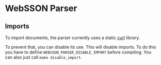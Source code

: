 # WebSSON Parser

## Imports

To import documents, the parser currently uses a static
[curl](https://curl.haxx.se/) library.

To prevent that, you can disable its use. This will disable imports. To do this
you have to define `WEBSSON_PARSER_DISABLE_IMPORT` before compiling. You can
also just call `make disable_import`.
